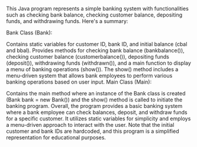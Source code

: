 This Java program represents a simple banking system with functionalities such as checking bank balance, checking customer balance, depositing funds, and withdrawing funds. Here's a summary:

Bank Class (Bank):

Contains static variables for customer ID, bank ID, and initial balance (cbal and bbal).
Provides methods for checking bank balance (bankbalance()), checking customer balance (customerbalance()), depositing funds (deposit()), withdrawing funds (withdrawn()), and a main function to display a menu of banking operations (show()).
The show() method includes a menu-driven system that allows bank employees to perform various banking operations based on user input.
Main Class (Main):

Contains the main method where an instance of the Bank class is created (Bank bank = new Bank()) and the show() method is called to initiate the banking program.
Overall, the program provides a basic banking system where a bank employee can check balances, deposit, and withdraw funds for a specific customer. It utilizes static variables for simplicity and employs a menu-driven approach to interact with the user. Note that the initial customer and bank IDs are hardcoded, and this program is a simplified representation for educational purposes.
